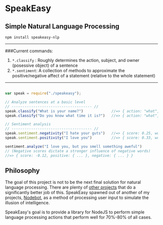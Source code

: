 # SpeakEasy
## Simple Natural Language Processing

`npm install speakeasy-nlp`

---

###Current commands:

1. `*.classify` : Roughly determines the action, subject, and owner (posessive object) of a sentence
2. `*.sentiment`: A collection of methods to approximate the positive/negative affect of a statement (relative to the whole statement)

---

``` javascript

var speak = require("./speakeasy");

// Analyze sentences at a basic level
// ------------------------------------- //
speak.classify("What is your name?")             //=> { action: "what", owner: "listener", subject: "name" }
speak.classify("Do you know what time it is?")   //=> { action: "what", owner: "it", subject: "time" }

// Sentiment analysis
// ------------------------------------- //
speak.sentiment.negativity("I hate your guts")   //=> { score: 0.25, words: [hate] }
speak.sentiment.positivity("I love you")         //=> { score: 0.33, words: [love] }

sentiment.analyze("I love you, but you smell something aweful")  
// (Negative scores dictate a stronger influence of negative words)
//=> { score: -0.12, positive: { ... }, negative: { ... } }

```


## Philosophy

The goal of this project is not to be the next final solution for natural language processing. There are plenty of 
[other projects](http://www.nltk.org/) that do a significantly better job of this. SpeakEasy spawned out of another
of my projects, [Nodebot](http://www.github.com/nhunzaker/nodebot), as a method of processing user input to simulate the illusion
of intelligence.

SpeakEasy's goal is to provide a library for NodeJS to perform simple language processing actions that perform well for 
70%-80% of all cases.